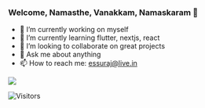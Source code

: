 ### Welcome, Namasthe, Vanakkam, Namaskaram 🙏

- 🔭 I’m currently working on myself
- 🌱 I’m currently learning flutter, nextjs, react
- 👯 I’m looking to collaborate on great projects
- 💬 Ask me about anything
- 📫 How to reach me: essuraj@live.in


<img src="https://github-readme-stats.vercel.app/api?username=essuraj&show_icons=true&count_private=true" />

![Visitors](https://visitor-badge.laobi.icu/badge?page_id=essuraj.essuraj)

